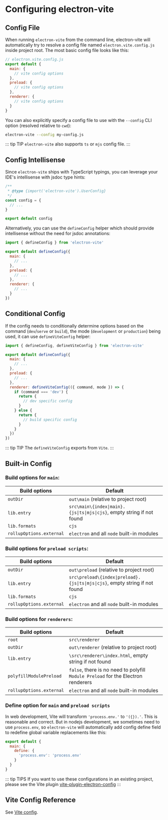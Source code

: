 # Configuring electron-vite

## Config File

When running `electron-vite` from the command line, electron-vite will automatically try to resolve a config file named `electron.vite.config.js` inside project root. The most basic config file looks like this:

```js
// electron.vite.config.js
export default {
  main: {
    // vite config options
  },
  preload: {
    // vite config options
  },
  renderer: {
    // vite config options
  }
}
```

You can also explicitly specify a config file to use with the `--config` CLI option (resolved relative to `cwd`):

```sh
electron-vite --config my-config.js
```

::: tip TIP
`electron-vite` also supports `ts` or `mjs` config file.
:::

## Config Intellisense

Since `electron-vite` ships with TypeScript typings, you can leverage your IDE's intellisense with jsdoc type hints:

```js
/**
 * @type {import('electron-vite').UserConfig}
 */
const config = {
  // ...
}

export default config
```

Alternatively, you can use the `defineConfig` helper which should provide intellisense without the need for jsdoc annotations:

```js
import { defineConfig } from 'electron-vite'

export default defineConfig({
  main: {
    // ...
  },
  preload: {
    // ...
  },
  renderer: {
    // ...
  }
})
```

## Conditional Config

If the config needs to conditionally determine options based on the command (`dev`/`serve` or `build`), the mode (`development` or `production`) being used, it can use `defineViteConfig` helper:

```js
import { defineConfig, defineViteConfig } from 'electron-vite'

export default defineConfig({
  main: {
    // ...
  },
  preload: {
    // ...
  },
  renderer: defineViteConfig(({ command, mode }) => {
    if (command === 'dev') {
      return {
        // dev specific config
      }
    } else {
      return {
        // build specific config
      }
    }
  })
})
```

::: tip TIP
The `defineViteConfig` exports from `Vite`.
:::

## Built-in Config

### Build options for `main`:

| Build options             | Default                   |
| ------------------------- | ------------------------  |
| `outDir`        | `out\main` (relative to project root) |
| `lib.entry`     | `src\main\{index\|main}.{js\|ts\|mjs\|cjs}`, empty string if not found |
| `lib.formats`   | `cjs` |
| `rollupOptions.external` | `electron` and all `node` built-in modules |

### Build options for `preload scripts`:

| Build options             | Default                   |
| ------------------------- | ------------------------  |
| `outDir`        | `out\preload` (relative to project root) |
| `lib.entry`     | `src\preload\{index\|preload}.{js\|ts\|mjs\|cjs}`, empty string if not found |
| `lib.formats`   | `cjs` |
| `rollupOptions.external` | `electron` and all `node` built-in modules |

### Build options for `renderers`:

| Build options             | Default                   |
| ------------------------- | ------------------------  |
| `root`        | `src\renderer` |
| `outDir`        | `out\renderer` (relative to project root) |
| `lib.entry`     | `\src\renderer\index.html`, empty string if not found |
| `polyfillModulePreload` | `false`, there is no need to polyfill `Module Preload` for the Electron renderers |
| `rollupOptions.external` | `electron` and all `node` built-in modules |

### Define option for `main` and `preload scripts`

In web development, Vite will transform `'process.env.'` to `'({}).'`. This is reasonable and correct. But in nodejs development, we sometimes need to use `process.env`, so `electron-vite` will automatically add config define field to redefine global variable replacements like this:

```js
export default {
  main: {
    define: {
      'process.env': 'process.env'
    }
  }
}
```

::: tip TIPS
If you want to use these configurations in an existing project, please see the Vite plugin [vite-plugin-electron-config](https://github.com/alex8088/vite-plugin-electron-config)
:::

## Vite Config Reference

See [Vite config](https://vitejs.dev/config).
